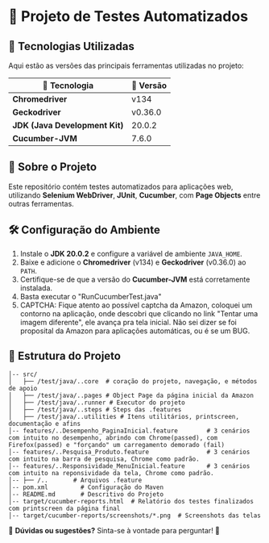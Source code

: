# 🚀 Projeto de Testes Automatizados

## 📌 Tecnologias Utilizadas

Aqui estão as versões das principais ferramentas utilizadas no projeto:

| 🔧 Tecnologia            | 🌟 Versão |
|-------------------------|----------|
| **Chromedriver**        | v134     |
| **Geckodriver**         | v0.36.0  |
| **JDK (Java Development Kit)** | 20.0.2 |
| **Cucumber-JVM**        | 7.6.0    |

## 📜 Sobre o Projeto
Este repositório contém testes automatizados para aplicações web, utilizando **Selenium WebDriver**, **JUnit**, **Cucumber**, com **Page Objects** entre outras ferramentas.

## 🛠️ Configuração do Ambiente

1. Instale o **JDK 20.0.2** e configure a variável de ambiente `JAVA_HOME`.
2. Baixe e adicione o **Chromedriver** (v134) e **Geckodriver** (v0.36.0) ao `PATH`.
3. Certifique-se de que a versão do **Cucumber-JVM** está corretamente instalada.
4. Basta executar o "RunCucumberTest.java"
5. CAPTCHA: Fique atento ao possível captcha da Amazon, coloquei um contorno na aplicação, onde descobri que clicando no link "Tentar uma imagem diferente", ele avança pra tela inicial. Não sei dizer se foi proposital da Amazon para aplicações automáticas, ou é se um BUG.

## 📂 Estrutura do Projeto

```Case-Code_Group/
│-- src/
│   ├── /test/java/..core  # coração do projeto, navegação, e métodos de apoio
│   ├── /test/java/..pages # Object Page da página inicial da Amazon
│   ├── /test/java/..runner # Executor do projeto
│   ├── /test/java/..steps # Steps das .features
│   ├── /test/java/..utilities # Itens utilitários, printscreen, documentação e afins
│-- features/..Desempenho_PaginaInicial.feature        # 3 cenários com intuito no desempenho, abrindo com Chrome(passed), com Firefox(passed) e "forçando" um carregamento demorado (fail)
│-- features/..Pesquisa_Produto.feature                # 3 cenários com intuito na barra de pesquisa, Chrome como padrão.
│-- features/..Responsividade_MenuInicial.feature      # 3 cenários com intuito na reponsividade da tela, Chrome como padrão.
│-- ├── /..       # Arquivos .feature
│-- pom.xml         # Configuração do Maven
│-- README.md       # Descritivo do Projeto
│-- target/cucumber-reports.html  # Relatório dos testes finalizados com printscreen da página final
│-- target/cucumber-reports/screenshots/*.png  # Screenshots das telas
```

📌 **Dúvidas ou sugestões?** Sinta-se à vontade para perguntar! 🚀
